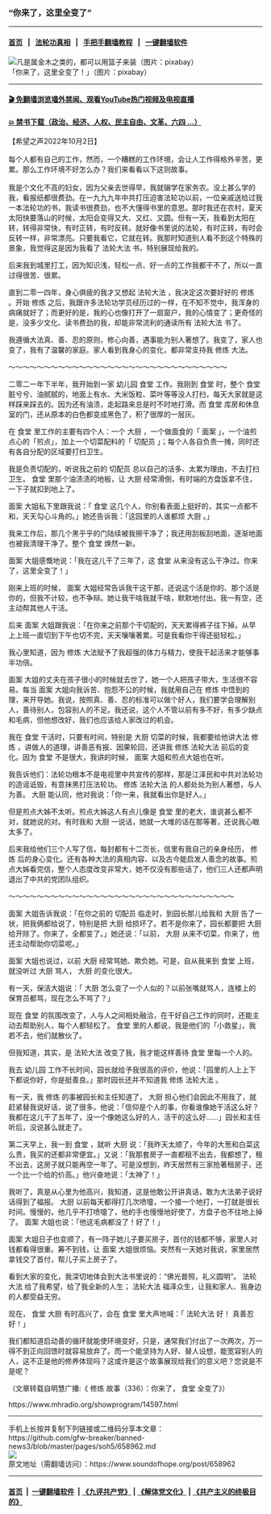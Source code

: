 ### “你来了，这里全变了”
------------------------

#### [首页](https://github.com/gfw-breaker/banned-news3/blob/master/README.md) &nbsp;&nbsp;|&nbsp;&nbsp; [法轮功真相](https://github.com/begood0513/basic/blob/master/README.md)  &nbsp;&nbsp;|&nbsp;&nbsp; [手把手翻墙教程](https://github.com/gfw-breaker/guides/wiki)  &nbsp;&nbsp;|&nbsp;&nbsp; [一键翻墙软件](https://github.com/gfw-breaker/nogfw/blob/master/README.md)  



<div><img alt="凡是属金木之类的，都可以用篮子来装（图片：pixabay）" src="https://img.soundofhope.org/2022-07/vegetables-6553603_1280-1657625595152.jpg"/>
<br/><figcaption class="caption">
 「你来了，这里全变了！」（图片：pixabay）
</figcaption></div><hr/>

#### [ 🎬  免翻墙浏览墙外禁闻、观看YouTube热门视频及电视直播](https://github.com/gfw-breaker/HelloWorld)

#### [ 💥  禁书下载（政治、经济、人权、民主自由、文革、六四 ...）](https://github.com/gfw-breaker/books/blob/master/README.md)

<div><div class="Content__Wrapper sc-1bvya0-0 grZQxZ">
 <p class="meta-top">
  <span class="meta">
   【希望之声2022年10月2日】
  </span>
 </p>
 <p class="Normal1" style="margin-top:16px;margin-bottom:16px">
  每个人都有自己的工作，然而，一个糟糕的工作环境，会让人工作得格外辛苦，更累。那么工作环境不好怎么办？我们来看看以下这则故事。
 </p>
 <p>
  我是个文化不高的妇女，因为父亲去世得早，我就辍学在家务农。没上甚么学的我，看报纸都很费劲。在一九九九年中共打压迫害法轮功以前，一位亲戚送给过我一本法轮功的书，我读书很费劲，也不大懂得书里的意思。那时我还在农村，夏天太阳快要落山的时候，太阳会变得又大、又红、又圆。但有一天，我看到太阳在转，转得非常快，有时正转，有时反转。就好像书里说的法轮，有时正转，有时会反转一样，非常漂亮。只要我看它，它就在转。我那时知道别人看不到这个特殊的景象，我觉得这是因为我看了
  <ok href="/term/8055">
   法轮大法
  </ok>
  书，特别展现给我的。
 </p>
 <p>
  后来我到城里打工，因为知识浅，轻松一点、好一点的工作我都干不了，所以一直过得很苦、很累。
 </p>
 <p>
  直到二零一四年，身心俱疲的我才又想起
  <ok href="/term/8055">
   法轮大法
  </ok>
  ，我决定这次要好好的
  <ok href="/term/554195">
   修炼
  </ok>
  。开始
  <ok href="/term/554195">
   修炼
  </ok>
  之后，我跟许多法轮功学员经历过的一样，在不知不觉中，我浑身的病痛就好了；而更好的是，我的心也像打开了一扇窗户，我的心情变了；更奇怪的是，没多少文化、读书费劲的我，却能非常流利的通读所有
  <ok href="/term/8055">
   法轮大法
  </ok>
  书了。
 </p>
 <p>
  我遵循大法真、善、忍的原则，修心向善，遇事能为别人著想了。我变了，家人也变了，我有了温馨的家庭。家人看到我身心的变化，都非常支持我
  <ok href="/term/554195">
   修炼
  </ok>
  大法。
 </p>
 <p>
  ～～～～～～～～～～～～～～～～～～～～～～～～～～～～～～～
 </p>
 <p>
  二零二一年下半年，我开始到一家
  <ok href="/term/46684">
   幼儿园
  </ok>
  <ok href="/term/62393">
   食堂
  </ok>
  工作。我刚到
  <ok href="/term/62393">
   食堂
  </ok>
  时，整个
  <ok href="/term/62393">
   食堂
  </ok>
  脏兮兮、油腻腻的，地面上有水、大米饭粒、菜叶等等没人打扫，每天大家就是这样踩来踩去的。因为还有油渍，走起路来总是时不时地打滑。而
  <ok href="/term/62393">
   食堂
  </ok>
  库房和休息室的门，还从原本的白色都变成黑色了，积了很厚的一层灰。
 </p>
 <p>
  在
  <ok href="/term/62393">
   食堂
  </ok>
  里工作的主要有四个人：一个
  <ok href="/term/790809">
   大厨
  </ok>
  ，一个做面食的「
  <ok href="/term/790812">
   面案
  </ok>
  」，一个油煎点心的「煎点」，加上一个切菜配料的「
  <ok href="/term/790806">
   切配员
  </ok>
  」；每个人各自负责一摊，同时还有各自分配的区域要打扫卫生。
 </p>
 <p>
  我是负责切配的，听说我之前的
  <ok href="/term/790806">
   切配员
  </ok>
  总以自己的活多、太累为理由，不去打扫卫生。
  <ok href="/term/62393">
   食堂
  </ok>
  里那个油渍渍的地板，让
  <ok href="/term/790809">
   大厨
  </ok>
  经常滑倒，有时端的方盘饭拿不住，一下子就扣到地上了。
 </p>
 <p>
  <ok href="/term/790812">
   面案
  </ok>
  大姐私下里跟我说：「
  <ok href="/term/62393">
   食堂
  </ok>
  这几个人，你别看表面上挺好的，其实一点都不和，天天勾心斗角的。」她还告诉我：「这园里的人谁都烦
  <ok href="/term/790809">
   大厨
  </ok>
  。」
 </p>
 <p>
  我来工作后，那几个黑乎乎的门陆续被我擦干净了；我还用刮板刮地面，逐渐地面也被我清理干净了。整个
  <ok href="/term/62393">
   食堂
  </ok>
  焕然一新。
 </p>
 <p>
  <ok href="/term/790812">
   面案
  </ok>
  大姐感慨地说：「我在这儿干了三年了，这
  <ok href="/term/62393">
   食堂
  </ok>
  从来没有这么干净过。你来了，这里全变了！」
 </p>
 <p>
  刚来上班的时候，
  <ok href="/term/790812">
   面案
  </ok>
  大姐经常告诉我干这干那，还说这个活是你的、那个活是你的，但我不计较，也不争辩。她让我干啥我就干啥，默默地付出。我一有空，还主动帮其他人干活。
 </p>
 <p>
  后来
  <ok href="/term/790812">
   面案
  </ok>
  大姐跟我说：「在你来之前那个干切配的，天天累得裤子往下掉。从早上上班一直切到下午也切不完，天天嚷嚷著累。可是我看你干得还挺轻松。」
 </p>
 <p>
  我心里知道，因为
  <ok href="/term/554195">
   修炼
  </ok>
  大法赋予了我超强的体力与精力，使我干起活来才能够事半功倍。
 </p>
 <p>
  <ok href="/term/790812">
   面案
  </ok>
  大姐的丈夫在孩子很小的时候就去世了，她一个人把孩子带大，生活很不容易。每当
  <ok href="/term/790812">
   面案
  </ok>
  大姐向我诉苦、抱怨不公的时候，我就用自己在
  <ok href="/term/554195">
   修炼
  </ok>
  中悟到的理，来开导她。我说，按照真、善、忍的标准可以做个好人，我们要学会理解别人，善待别人，包容别人的不足。我还说，这个人不管以前有多不好，有多少缺点和毛病，但他想改好，我们也应该给人家改过的机会。
 </p>
 <p>
  我在
  <ok href="/term/62393">
   食堂
  </ok>
  干活时，只要有时间，特别是
  <ok href="/term/790809">
   大厨
  </ok>
  切菜的时候，我都要给他讲大法
  <ok href="/term/554195">
   修炼
  </ok>
  ，讲做人的道理，讲善恶有报、因果轮回，还讲我
  <ok href="/term/554195">
   修炼
  </ok>
  <ok href="/term/8055">
   法轮大法
  </ok>
  前后的变化。因为
  <ok href="/term/62393">
   食堂
  </ok>
  不是很大，我讲的时候，
  <ok href="/term/790812">
   面案
  </ok>
  大姐和煎点大姐也在听。
 </p>
 <p>
  我告诉他们：法轮功根本不是电视里中共宣传的那样，那是江泽民和中共对法轮功的造谣诋毁，有意抹黑打压法轮功。
  <ok href="/term/554195">
   修炼
  </ok>
  <ok href="/term/8055">
   法轮大法
  </ok>
  的人都处处为别人著想，与人为善。
  <ok href="/term/790809">
   大厨
  </ok>
  能认同，他对我说：「你一来，我就看出你是好人。」
 </p>
 <p>
  但是煎点大姊不太听。煎点大姊这人有点儿像是
  <ok href="/term/62393">
   食堂
  </ok>
  里的老大，谁说甚么都不对，就她说的对。有时我和
  <ok href="/term/790809">
   大厨
  </ok>
  一说话，她就一大堆的话在那等著，还说我心眼太多了。
 </p>
 <p>
  后来我给他们三个人写了信，每封都有十二页长，信里有我自己的亲身经历，
  <ok href="/term/554195">
   修炼
  </ok>
  后的身心变化。还有各种大法的真相内容、以及古今能启发人善念的故事。煎点大姊看完信，整个人态度改变非常大，她不仅没有那些话了，他们三人还都声明退出了中共的党团队组织。
 </p>
 <p>
  ～～～～～～～～～～～～～～～～～～～～～～～～～～～～～～～～
 </p>
 <p>
  <ok href="/term/790812">
   面案
  </ok>
  大姐告诉我说：「在你之前的
  <ok href="/term/790806">
   切配员
  </ok>
  临走时，到园长那儿给我和
  <ok href="/term/790809">
   大厨
  </ok>
  告了一状，把我俩都给说了，特别是把
  <ok href="/term/790809">
   大厨
  </ok>
  给损坏了。若不是你来了，园长都要把
  <ok href="/term/790809">
   大厨
  </ok>
  给开除了。你来了，全都变了。」她还说：「以前，
  <ok href="/term/790809">
   大厨
  </ok>
  从来不切菜，你来了，他还主动帮助你切菜呢。」
 </p>
 <p>
  <ok href="/term/790812">
   面案
  </ok>
  大姐也说过，以前
  <ok href="/term/790809">
   大厨
  </ok>
  经常骂她、欺负她。可是，自从我来到
  <ok href="/term/62393">
   食堂
  </ok>
  上班，就没听过
  <ok href="/term/790809">
   大厨
  </ok>
  骂人，
  <ok href="/term/790809">
   大厨
  </ok>
  的变化很大。
 </p>
 <p>
  有一天，保洁大姐说：「
  <ok href="/term/790809">
   大厨
  </ok>
  怎么变了一个人似的？以前张嘴就骂人，连楼上的保育员都骂，现在怎么不骂了？」
 </p>
 <p>
  现在
  <ok href="/term/62393">
   食堂
  </ok>
  的氛围改变了，人与人之间相处融洽，在干好自己工作的同时，还能主动去帮助别人，每个人都轻松了。
  <ok href="/term/62393">
   食堂
  </ok>
  里的人都说，我是他们的「小救星」，我若不去，他们就散伙了。
 </p>
 <p>
  但我知道，其实，是
  <ok href="/term/8055">
   法轮大法
  </ok>
  改变了我，我才能这样善待
  <ok href="/term/62393">
   食堂
  </ok>
  里每一个人的。
 </p>
 <p>
  我去
  <ok href="/term/46684">
   幼儿园
  </ok>
  工作不长时间，园长就给予我很高的评价，他说：「园里的人上上下下都说你好，你是挺善良。」那时园长还并不知道我
  <ok href="/term/554195">
   修炼
  </ok>
  <ok href="/term/8055">
   法轮大法
  </ok>
  。
 </p>
 <p>
  有一天，我
  <ok href="/term/554195">
   修炼
  </ok>
  的事被园长和主任知道了，
  <ok href="/term/790809">
   大厨
  </ok>
  担心他们会因此不用我了，就赶紧替我说好话，说了很多。他说：「信仰是个人的事，你看谁像她干活这么好？我都在这儿干了五年了，没一个像她这么好的人，活干的这么好……」园长和主任听后，没说甚么就走了。
 </p>
 <p>
  第二天早上，我一到
  <ok href="/term/62393">
   食堂
  </ok>
  ，就听
  <ok href="/term/790809">
   大厨
  </ok>
  说：「我昨天太顺了，今年的大葱和白菜这么贵，我买的还都非常便宜。」又说：「我那套房子一直都租不出去，我都想了，租不出去，这房子就只能再空一年了。可是没想到，昨天居然有三家抢著租房子，还一个比一个给的价高。」他兴奋地说：「太神了！」
 </p>
 <p>
  我听了，真是从心里为他高兴，我知道，这是他敢公开讲真话，敢为大法弟子说好话得到了福报。
  <ok href="/term/790809">
   大厨
  </ok>
  以前每天都得打几次喷嚏，一个接一个地打，一打就是很长时间。慢慢的，他几乎不打喷嚏了，他的手也慢慢地好使了，方盘子也不往地上掉了。
  <ok href="/term/790812">
   面案
  </ok>
  大姐也说：「他这毛病都没了！好了！」
 </p>
 <p>
  <ok href="/term/790812">
   面案
  </ok>
  大姐日子也变顺了，有一阵子她儿子要买房子，首付的钱都不够，家里人对钱都看得很重。筹不到钱，让
  <ok href="/term/790812">
   面案
  </ok>
  大姐很烦恼。突然有一天她对我说，家里居然拿钱交了首付，帮儿子买上房子了。
 </p>
 <p>
  看到大家的变化，我深切地体会到大法书里说的：“佛光普照，礼义圆明”。
  <ok href="/term/8055">
   法轮大法
  </ok>
  给了我希望，给了我全新的人生；
  <ok href="/term/8055">
   法轮大法
  </ok>
  福泽众生，让我和家人、我身边的人都受益无穷。
 </p>
 <p>
  现在，
  <ok href="/term/62393">
   食堂
  </ok>
  <ok href="/term/790809">
   大厨
  </ok>
  有时高兴了，会在
  <ok href="/term/62393">
   食堂
  </ok>
  里大声地喊：「
  <ok href="/term/8055">
   法轮大法
  </ok>
  好！
  <ok href="/term/7789">
   真善忍
  </ok>
  好！」
 </p>
 <p>
  我们都知道启动善的循环就能使环境变好，只是，通常我们付出了一次两次，万一得不到正向回馈时就容易放弃了。而一个能坚持为人好、替人设想，能宽容别人的人，这不正是他的修养体现吗？这或许是这个故事展现给我们的意义吧？您说是不是呢？
 </p>
 <p>
  （文章转载自明慧广播:《
  <ok href="/term/554195">
   修炼
  </ok>
  故事（336）：你来了，
  <ok href="/term/62393">
   食堂
  </ok>
  全变了》）
 </p>
 <p>
  https://www.mhradio.org/showprogram/14597.html
 </p>
</div>
</div>
<hr/>
手机上长按并复制下列链接或二维码分享本文章：<br/>
https://github.com/gfw-breaker/banned-news3/blob/master/pages/soh5/658962.md <br/>
<a href='https://github.com/gfw-breaker/banned-news3/blob/master/pages/soh5/658962.md'><img src='https://github.com/gfw-breaker/banned-news3/blob/master/pages/soh5/658962.md.png'/></a> <br/>
原文地址（需翻墙访问）：https://www.soundofhope.org/post/658962


------------------------
#### [首页](https://github.com/gfw-breaker/banned-news3/blob/master/README.md) &nbsp;|&nbsp; [一键翻墙软件](https://github.com/gfw-breaker/nogfw/blob/master/README.md) &nbsp;| [《九评共产党》](https://github.com/gfw-breaker/9ping.md/blob/master/README.md#九评之一评共产党是什么) | [《解体党文化》](https://github.com/gfw-breaker/jtdwh.md/blob/master/README.md) | [《共产主义的终极目的》](https://github.com/gfw-breaker/gczydzjmd.md/blob/master/README.md)


<img src='http://gfw-breaker.win/banned-news3/pages/soh5/658962.md' width='0px' height='0px'/>